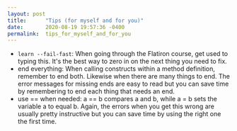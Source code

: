 ```yaml
---
layout: post
title:      "Tips (for myself and for you)"
date:       2020-08-19 19:57:36 -0400
permalink:  tips_for_myself_and_for_you
---
```



* `learn --fail-fast`: When going through the Flatiron course, get used to typing this. It's the best way to zero in on the next thing you need to fix.
* end everything: When calling constructs within a method definition, remember to end both. Likewise when there are many things to end. The error messages for missing ends are easy to read but you can save time by remembering to end each thing that needs an end.
* use == when needed: a == b compares a and b, while a = b sets the variable a to equal b. Again, the errors when you get this wrong are usually pretty instructive but you can save time by using the right one the first time.

